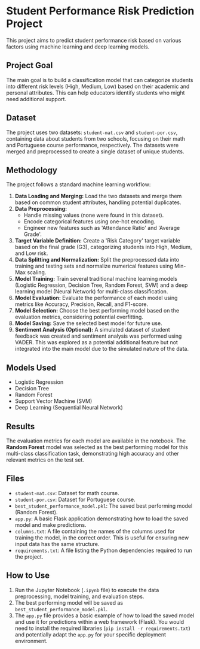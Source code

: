 # Student Performance Risk Prediction Project

This project aims to predict student performance risk based on various factors using machine learning and deep learning models.

## Project Goal

The main goal is to build a classification model that can categorize students into different risk levels (High, Medium, Low) based on their academic and personal attributes. This can help educators identify students who might need additional support.

## Dataset

The project uses two datasets: `student-mat.csv` and `student-por.csv`, containing data about students from two schools, focusing on their math and Portuguese course performance, respectively. The datasets were merged and preprocessed to create a single dataset of unique students.

## Methodology

The project follows a standard machine learning workflow:

1.  **Data Loading and Merging:** Load the two datasets and merge them based on common student attributes, handling potential duplicates.
2.  **Data Preprocessing:**
    *   Handle missing values (none were found in this dataset).
    *   Encode categorical features using one-hot encoding.
    *   Engineer new features such as 'Attendance Ratio' and 'Average Grade'.
3.  **Target Variable Definition:** Create a 'Risk Category' target variable based on the final grade (G3), categorizing students into High, Medium, and Low risk.
4.  **Data Splitting and Normalization:** Split the preprocessed data into training and testing sets and normalize numerical features using Min-Max scaling.
5.  **Model Training:** Train several traditional machine learning models (Logistic Regression, Decision Tree, Random Forest, SVM) and a deep learning model (Neural Network) for multi-class classification.
6.  **Model Evaluation:** Evaluate the performance of each model using metrics like Accuracy, Precision, Recall, and F1-score.
7.  **Model Selection:** Choose the best performing model based on the evaluation metrics, considering potential overfitting.
8.  **Model Saving:** Save the selected best model for future use.
9. **Sentiment Analysis (Optional):** A simulated dataset of student feedback was created and sentiment analysis was performed using VADER. This was explored as a potential additional feature but not integrated into the main model due to the simulated nature of the data.

## Models Used

*   Logistic Regression
*   Decision Tree
*   Random Forest
*   Support Vector Machine (SVM)
*   Deep Learning (Sequential Neural Network)

## Results

The evaluation metrics for each model are available in the notebook. The **Random Forest** model was selected as the best performing model for this multi-class classification task, demonstrating high accuracy and other relevant metrics on the test set.

## Files

*   `student-mat.csv`: Dataset for math course.
*   `student-por.csv`: Dataset for Portuguese course.
*   `best_student_performance_model.pkl`: The saved best performing model (Random Forest).
*   `app.py`: A basic Flask application demonstrating how to load the saved model and make predictions.
*   `columns.txt`: A file containing the names of the columns used for training the model, in the correct order. This is useful for ensuring new input data has the same structure.
*   `requirements.txt`: A file listing the Python dependencies required to run the project.

## How to Use

1.  Run the Jupyter Notebook (`.ipynb` file) to execute the data preprocessing, model training, and evaluation steps.
2.  The best performing model will be saved as `best_student_performance_model.pkl`.
3.  The `app.py` file provides a basic example of how to load the saved model and use it for predictions within a web framework (Flask). You would need to install the required libraries (`pip install -r requirements.txt`) and potentially adapt the `app.py` for your specific deployment environment.


